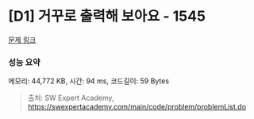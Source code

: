 # [D1] 거꾸로 출력해 보아요 - 1545 

[문제 링크](https://swexpertacademy.com/main/code/problem/problemDetail.do?contestProbId=AV2gbY0qAAQBBAS0) 

### 성능 요약

메모리: 44,772 KB, 시간: 94 ms, 코드길이: 59 Bytes



> 출처: SW Expert Academy, https://swexpertacademy.com/main/code/problem/problemList.do